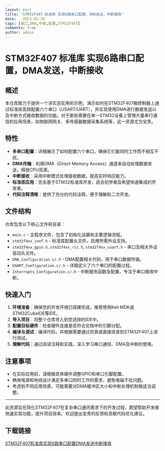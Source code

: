 ```yaml
---
layout: post
title: "STM32F407 标准库 实现6路串口配置，DMA发送，中断接收"
date:   2023-02-20
tags: [串口,DMA,中断,配置,STM32F407]
comments: true
author: admin
---
```

# STM32F407 标准库 实现6路串口配置，DMA发送，中断接收

## 概述

本仓库致力于提供一个详实且实用的示例，演示如何在STM32F407微控制器上通过标准库高效配置六个串口（USART/UART），并实现使用DMA进行数据发送以及中断方式接收数据的功能。对于那些需要在单一STM32设备上管理大量串行通信的应用场景，如物联网网关、多传感器数据采集系统等，这一资源尤为宝贵。

## 特性

- **多串口配置**：详细展示了如何配置六个串口，确保它们能同时工作而不相互干扰。
- **DMA传输**：利用DMA（Direct Memory Access）通道来自动处理数据发送，释放CPU资源。
- **中断接收**：采用中断模式处理接收数据，提高实时响应能力。
- **标准库应用**：完全基于STM32标准库开发，适合初学者及希望快速集成的开发者。
- **代码注释清晰**：提供了充分的代码注释，便于理解和二次开发。

## 文件结构

仓库包含以下核心文件和目录：

- `main.c` - 主程序文件，包含了初始化设置和主要逻辑流程。
- `stm32f4xx_conf.h` - 标准库配置头文件，启用所需外设支持。
- `stm32f4xx_gpio.h`, `stm32f4xx_rcc.h`, `stm32f4xx_usart.h` - 串口及相关外设驱动头文件。
- `DMA_Configuration.c/.h` - DMA配置相关代码，用于串口数据传输。
- `USART_Configuration.c/.h` - 详细定义了六个串口的配置过程。
- `Interrupts_Configuration.c/.h` - 中断服务函数及配置，专注于串口接收中断。

## 快速入门

1. **环境准备**：确保您的开发环境已搭建完成，推荐使用Keil MDK或STM32CubeIDE等IDE。
2. **导入项目**：将整个仓库导入到您选择的IDE中。
3. **配置目标硬件**：检查硬件连接是否符合文档中的引脚分配。
4. **编译与调试**：编译代码，并根据需要通过仿真或直接烧录到STM32F407上进行测试。
5. **理解代码**：通过阅读注释和实践，深入学习串口通信、DMA及中断的使用。

## 注意事项

- 在实际应用前，请根据具体硬件调整GPIO和串口引脚配置。
- 确保电源和地线设计满足多串口同时工作的需求，避免电磁干扰问题。
- 考虑到不同应用场景，可能需要对DMA缓冲区大小和中断处理机制做适当调整。

---

此资源旨在简化STM32F407在复杂串口通讯需求下的开发过程，期望帮助开发者快速实现功能，提升项目效率。欢迎提出宝贵的反馈和贡献代码优化建议。

## 下载链接

[STM32F407标准库实现6路串口配置DMA发送中断接收](https://pan.quark.cn/s/9a4fedbbfd39)